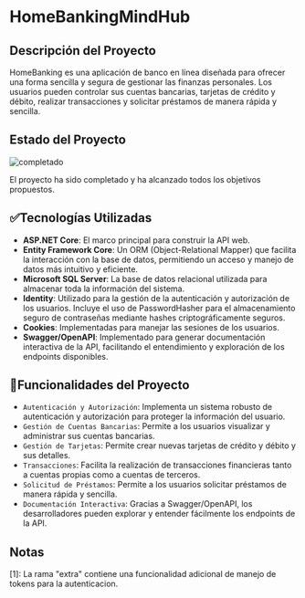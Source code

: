 # HomeBankingMindHub

## Descripción del Proyecto
HomeBanking es una aplicación de banco en línea diseñada para ofrecer una forma sencilla y segura de gestionar las finanzas personales. Los usuarios pueden controlar sus cuentas bancarias, tarjetas de crédito y débito, realizar transacciones y solicitar préstamos de manera rápida y sencilla.

## Estado del Proyecto

![completado](https://img.shields.io/badge/estado-completado-brightgreen)

El proyecto ha sido completado y ha alcanzado todos los objetivos propuestos.

## ✅Tecnologías Utilizadas
  - **ASP.NET Core**: El marco principal para construir la API web.
  - **Entity Framework Core**: Un ORM (Object-Relational Mapper) que facilita la interacción con la base de datos, permitiendo un acceso y manejo de datos más intuitivo y eficiente.
  - **Microsoft SQL Server**: La base de datos relacional utilizada para almacenar toda la información del sistema.
  - **Identity**: Utilizado para la gestión de la autenticación y autorización de los usuarios. Incluye el uso de PasswordHasher<TUser> para el almacenamiento seguro de contraseñas mediante hashes criptográficamente seguros.
  - **Cookies**: Implementadas para manejar las sesiones de los usuarios.
  - **Swagger/OpenAPI**: Implementado para generar documentación interactiva de la API, facilitando el entendimiento y exploración de los endpoints disponibles.

## :hammer:Funcionalidades del Proyecto

- `Autenticación y Autorización`: Implementa un sistema robusto de autenticación y autorización para proteger la información del usuario.
- `Gestión de Cuentas Bancarias`: Permite a los usuarios visualizar y administrar sus cuentas bancarias.
- `Gestión de Tarjetas`: Permite crear nuevas tarjetas de crédito y débito y sus detalles.
- `Transacciones`: Facilita la realización de transacciones financieras tanto a cuentas propias como a cuentas de terceros.
- `Solicitud de Préstamos`: Permite a los usuarios solicitar préstamos de manera rápida y sencilla.
- `Documentación Interactiva`: Gracias a Swagger/OpenAPI, los desarrolladores pueden explorar y entender fácilmente los endpoints de la API.

## Notas
[1]: La rama "extra" contiene una funcionalidad adicional de manejo de tokens para la autenticacion.
